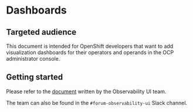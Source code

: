 # Dashboards

## Targeted audience

This document is intended for OpenShift developers that want to add visualization dashboards for their operators and operands in the OCP administrator console.

## Getting started

Please refer to the [document](https://docs.google.com/document/d/1UwHwkL-YtrRJYm-A922IeW3wvKEgCR-epeeeh3CBOGs/edit) written by the Observability UI team.

The team can also be found in the `#forum-observability-ui` Slack channel.
